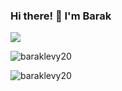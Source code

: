 ### Hi there! 👋 I'm Barak
![](https://github-view-count.herokuapp.com/)

<p><img align="center" src="https://github-readme-stats.vercel.app/api?username=baraklevy20&show_icons=true&theme=dracula&locale=en&hide_title=true" alt="baraklevy20" /></p>

<p><img align="center" src="https://github-readme-streak-stats.herokuapp.com/?user=baraklevy20&theme=dracula" alt="baraklevy20" /></p>
<!--
**baraklevy20/baraklevy20** is a ✨ _special_ ✨ repository because its `README.md` (this file) appears on your GitHub profile.

Here are some ideas to get you started:

- 🔭 I’m currently working on ...
- 🌱 I’m currently learning ...
- 👯 I’m looking to collaborate on ...
- 🤔 I’m looking for help with ...
- 💬 Ask me about ...
- 📫 How to reach me: ...
- 😄 Pronouns: ...
- ⚡ Fun fact: ...
-->

